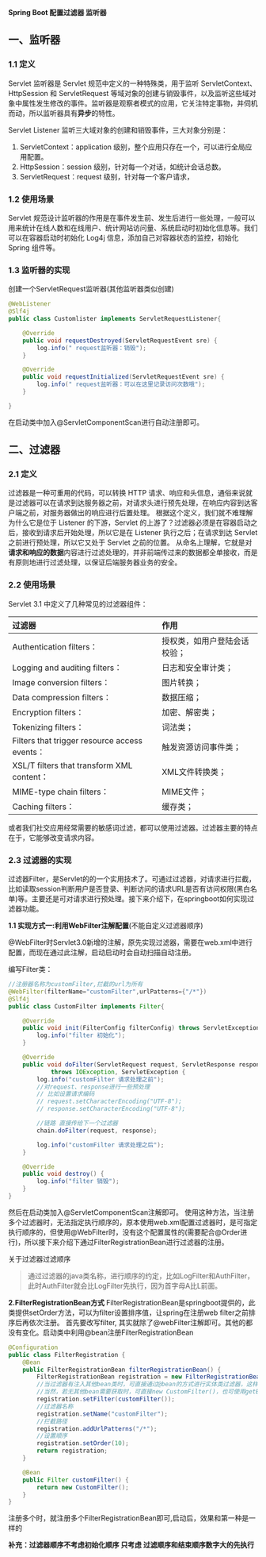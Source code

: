 **Spring Boot 配置过滤器 监听器**

## 一、监听器

### 1.1 定义

Servlet 监听器是 Servlet 规范中定义的一种特殊类，用于监听 ServletContext、HttpSession 和 ServletRequest 等域对象的创建与销毁事件，以及监听这些域对象中属性发生修改的事件。监听器是观察者模式的应用，它关注特定事物，并伺机而动，所以监听器具有**异步**的特性。

Servlet Listener 监听三大域对象的创建和销毁事件，三大对象分别是：

1. ServletContext：application 级别，整个应用只存在一个，可以进行全局应用配置。
2. HttpSession：session 级别，针对每一个对话，如统计会话总数。
3. ServletRequest：request 级别，针对每一个客户请求，

### 1.2 使用场景

Servlet 规范设计监听器的作用是在事件发生前、发生后进行一些处理，一般可以用来统计在线人数和在线用户、统计网站访问量、系统启动时初始化信息等。我们可以在容器启动时初始化 Log4j 信息，添加自己对容器状态的监控，初始化 Spring 组件等。

### 1.3 监听器的实现

创建一个ServletRequest监听器(其他监听器类似创建)

```java
@WebListener
@Slf4j
public class Customlister implements ServletRequestListener{

    @Override
    public void requestDestroyed(ServletRequestEvent sre) {
        log.info(" request监听器：销毁");
    }

    @Override
    public void requestInitialized(ServletRequestEvent sre) {
        log.info(" request监听器：可以在这里记录访问次数哦");
    }

}
```

在启动类中加入@ServletComponentScan进行自动注册即可。

## 二、过滤器

### 2.1 定义

过滤器是一种可重用的代码，可以转换 HTTP 请求、响应和头信息，通俗来说就是过滤器可以在请求到达服务器之前，对请求头进行预先处理，在响应内容到达客户端之前，对服务器做出的响应进行后置处理。
根据这个定义，我们就不难理解为什么它是位于 Listener 的下游，Servlet 的上游了？过滤器必须是在容器启动之后，接收到请求后开始处理，所以它是在 Listener 执行之后；在请求到达 Servlet 之前进行预处理，所以它又处于 Servlet 之前的位置。
从命名上理解，它就是对**请求和响应的数据**内容进行过滤处理的，并非前端传过来的数据都全单接收，而是有原则地进行过滤处理，以保证后端服务器业务的安全。

### 2.2 使用场景

Servlet 3.1 中定义了几种常见的过滤器组件：

| 过滤器                                        | 作用                         |
| :-------------------------------------------- | :--------------------------- |
| Authentication filters：                      | 授权类，如用户登陆会话校验； |
| Logging and auditing filters：                | 日志和安全审计类；           |
| Image conversion filters：                    | 图片转换；                   |
| Data compression filters：                    | 数据压缩；                   |
| Encryption filters：                          | 加密、解密类；               |
| Tokenizing filters：                          | 词法类；                     |
| Filters that trigger resource access events： | 触发资源访问事件类；         |
| XSL/T filters that transform XML content：    | XML文件转换类；              |
| MIME-type chain filters：                     | MIME文件；                   |
| Caching filters：                             | 缓存类；                     |

或者我们社交应用经常需要的敏感词过滤，都可以使用过滤器。过滤器主要的特点在于，它能够改变请求内容。

### 2.3 过滤器的实现

过滤器Filter，是Servlet的的一个实用技术了。可通过过滤器，对请求进行拦截，比如读取session判断用户是否登录、判断访问的请求URL是否有访问权限(黑白名单)等。主要还是可对请求进行预处理。接下来介绍下，在springboot如何实现过滤器功能。

**1.1 实现方式一:利用WebFilter注解配置**(不能自定义过滤器顺序)

@WebFilter时Servlet3.0新增的注解，原先实现过滤器，需要在web.xml中进行配置，而现在通过此注解，启动启动时会自动扫描自动注册。

编写Filter类：

```java
//注册器名称为customFilter,拦截的url为所有
@WebFilter(filterName="customFilter",urlPatterns={"/*"})
@Slf4j
public class CustomFilter implements Filter{

    @Override
    public void init(FilterConfig filterConfig) throws ServletException {
        log.info("filter 初始化");
    }

    @Override
    public void doFilter(ServletRequest request, ServletResponse response, FilterChain chain)
            throws IOException, ServletException {
        log.info("customFilter 请求处理之前");
        //对request、response进行一些预处理
        // 比如设置请求编码
        // request.setCharacterEncoding("UTF-8");
        // response.setCharacterEncoding("UTF-8");

        //链路 直接传给下一个过滤器
        chain.doFilter(request, response);

        log.info("customFilter 请求处理之后");
    }

    @Override
    public void destroy() {
        log.info("filter 销毁");
    }
}
```

然后在启动类加入@ServletComponentScan注解即可。
使用这种方法，当注册多个过滤器时，无法指定执行顺序的，原本使用web.xml配置过滤器时，是可指定执行顺序的，但使用@WebFilter时，没有这个配置属性的(需要配合@Order进行)，所以接下来介绍下通过FilterRegistrationBean进行过滤器的注册。

关于过滤器过滤顺序

> 通过过滤器的java类名称，进行顺序的约定，比如LogFilter和AuthFilter，此时AuthFilter就会比LogFilter先执行，因为首字母A比L前面。

**2.FilterRegistrationBean方式**
FilterRegistrationBean是springboot提供的，此类提供setOrder方法，可以为filter设置排序值，让spring在注册web filter之前排序后再依次注册。
首先要改写filter, 其实就除了@webFilter注解即可。其他的都没有变化。启动类中利用@bean注册FilterRegistrationBean

```java
@Configuration
public class FilterRegistration {
    @Bean
    public FilterRegistrationBean filterRegistrationBean() {
        FilterRegistrationBean registration = new FilterRegistrationBean();
        //当过滤器有注入其他bean类时，可直接通过@bean的方式进行实体类过滤器，这样不可自动注入过滤器使用的其他bean类。
        //当然，若无其他bean需要获取时，可直接new CustomFilter()，也可使用getBean的方式。
        registration.setFilter(customFilter());
        //过滤器名称
        registration.setName("customFilter");
        //拦截路径
        registration.addUrlPatterns("/*");
        //设置顺序
        registration.setOrder(10);
        return registration;
    }

    @Bean
    public Filter customFilter() {
        return new CustomFilter();
    }
}
```

 注册多个时，就注册多个FilterRegistrationBean即可,启动后，效果和第一种是一样的 

  **补充：过滤器顺序不考虑初始化顺序 只考虑 过滤顺序和结束顺序数字大的先执行**